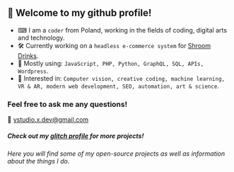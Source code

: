 ## 🤖 Welcome to my github profile!

- ⌨ I am a `coder` from Poland, working in the fields of coding, digital arts and technology.
- 🛠 Currently working on a `headless e-commerce system` for [Shroom Drinks](https://shop.shroom4you.com).
- 🔬 Mostly using: `JavaScript, PHP, Python, GraphQL, SQL, APIs, Wordpress`.
- 🔭 Interested in: `Computer vision, creative coding, machine learning, VR & AR, modern web development, SEO, automation, art & science`.

### Feel free to ask me any questions!
📨 [ystudio.x.dev@gmail.com](mailto:ystudio.x.dev@gmail.com)

##### Check out my [glitch profile](https://glitch.com/@ys-sudo) for more projects!
###### Here you will find some of my open-source projects as well as information about the things I do.

